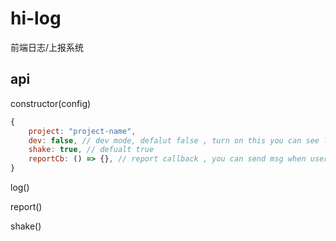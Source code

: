 # hi-log

前端日志/上报系统

## api

constructor(config)

```javascript
{
    project: "project-name",
    dev: false, // dev mode, defalut false , turn on this you can see log in console
    shake: true, // defualt true
    reportCb: () => {}, // report callback , you can send msg when user report their problems
}

```

log()


report()


shake()